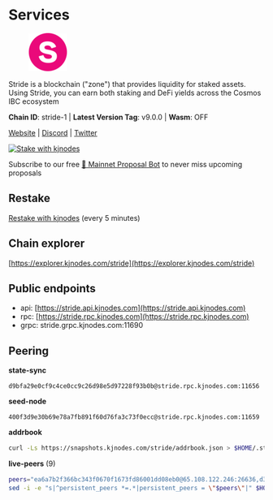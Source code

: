 # Services

<figure><img src="https://raw.githubusercontent.com/kj89/cosmos-images/main/logos/stride.png" alt=""><figcaption></figcaption></figure>

Stride is a blockchain ("zone") that provides liquidity for staked assets.  Using Stride, you can earn both staking and DeFi yields across the Cosmos IBC ecosystem

**Chain ID**: stride-1 | **Latest Version Tag**: v9.0.0 | **Wasm**: OFF

[Website](https://stride.zone) | [Discord](https://discord.gg/mzQZ8dAE7u) | [Twitter](https://twitter.com/stride_zone)

[![Stake with kjnodes](https://i.ibb.co/cr44Q8j/button-stake-with-kjnodes.png)](https://restake.app/stride/stridevaloper1j8gkhtllnp252l6g6zwzea30e7pvzqttr9768n)

Subscribe to our free [🤖 Mainnet Proposal Bot](https://t.me/kjnodes_proposal_bot) to never miss upcoming proposals

## Restake

[Restake with kjnodes](https://restake.app/stride/stridevaloper1j8gkhtllnp252l6g6zwzea30e7pvzqttr9768n) (every 5 minutes)
## Chain explorer
[https://explorer.kjnodes.com/stride](https://explorer.kjnodes.com/stride)

## Public endpoints

* api: [https://stride.api.kjnodes.com](https://stride.api.kjnodes.com)
* rpc: [https://stride.rpc.kjnodes.com](https://stride.rpc.kjnodes.com)
* grpc: stride.grpc.kjnodes.com:11690

## Peering

**state-sync**

```text
d9bfa29e0cf9c4ce0cc9c26d98e5d97228f93b0b@stride.rpc.kjnodes.com:11656
```

**seed-node**

```text
400f3d9e30b69e78a7fb891f60d76fa3c73f0ecc@stride.rpc.kjnodes.com:11659
```

**addrbook**
```bash
curl -Ls https://snapshots.kjnodes.com/stride/addrbook.json > $HOME/.stride/config/addrbook.json
```

**live-peers** (9)
```bash
peers="ea6a7b2f366bc343f0670f1673fd86001dd08eb0@65.108.122.246:26636,d36ac7580cc8907a00b0add8c3b047caea6df4ed@107.155.67.202:26636,d9bfa29e0cf9c4ce0cc9c26d98e5d97228f93b0b@65.109.88.38:11656,2254e6968e5c7ebc98ef5b79b388502fa44e10e1@5.161.134.44:26656,cc35475fe1f7c345af0ea8a692f3b4b41c8f12a2@116.202.36.240:10156,0198f6d3ebe7bed4d176558a2ce8d341531f3e7b@74.80.183.130:26653,ade7d4d0009c7725ee991b8c40a7f646f76bf1e3@149.102.140.108:26656,1ec2a654e00e22279ee50f13f074f2bce7218681@15.235.114.194:10156,87a7a8cc67967d0ede5d68a1477c44a40a8705f7@108.165.178.242:26653"
sed -i -e "s|^persistent_peers *=.*|persistent_peers = \"$peers\"|" $HOME/.stride/config/config.toml
```
